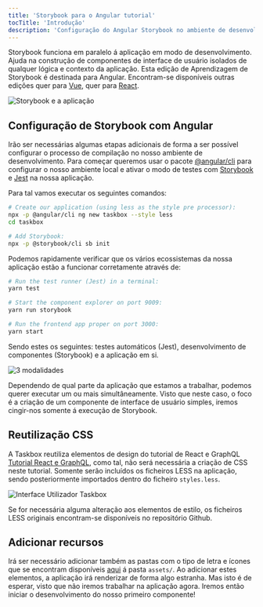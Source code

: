 ```yaml
---
title: 'Storybook para o Angular tutorial'
tocTitle: 'Introdução'
description: 'Configuração do Angular Storybook no ambiente de desenvolvimento'
---
```


Storybook funciona em paralelo á aplicação em modo de desenvolvimento.
Ajuda na construção de componentes de interface de usuário isolados de qualquer lógica e contexto da aplicação.
Esta edição de Aprendizagem de Storybook é destinada para Angular.
Encontram-se disponíveis outras edições quer para [Vue](/vue/pt/get-started), quer para [React](/react/pt/get-started).

![Storybook e a aplicação](/intro-to-storybook/storybook-relationship.jpg)

## Configuração de Storybook com Angular

Irão ser necessárias algumas etapas adicionais de forma a ser possível configurar o processo de compilação no nosso ambiente de desenvolvimento.
Para começar queremos usar o pacote [@angular/cli](https://cli.angular.io/) para configurar o nosso ambiente local e ativar o modo de testes com [Storybook](https://storybook.js.org/) e
[Jest](https://facebook.github.io/jest/) na nossa aplicação.

Para tal vamos executar os seguintes comandos:

```bash
# Create our application (using less as the style pre processor):
npx -p @angular/cli ng new taskbox --style less
cd taskbox

# Add Storybook:
npx -p @storybook/cli sb init
```

Podemos rapidamente verificar que os vários ecossistemas da nossa aplicação estão a funcionar corretamente através de:

```bash
# Run the test runner (Jest) in a terminal:
yarn test

# Start the component explorer on port 9009:
yarn run storybook

# Run the frontend app proper on port 3000:
yarn start
```

Sendo estes os seguintes: testes automáticos (Jest), desenvolvimento de componentes (Storybook) e a aplicação em si.

![3 modalidades](/intro-to-storybook/app-three-modalities.png)

Dependendo de qual parte da aplicação que estamos a trabalhar, podemos querer executar um ou mais simultâneamente.
Visto que neste caso, o foco é a criação de um componente de interface de usuário simples, iremos cingir-nos somente á execução de Storybook.

## Reutilização CSS

A Taskbox reutiliza elementos de design do tutorial de React e GraphQL
[Tutorial React e GraphQL](https://blog.hichroma.com/graphql-react-tutorial-part-1-6-d0691af25858), como tal, não será necessária a criação de CSS neste tutorial. Somente serão incluídos os ficheiros LESS na aplicação, sendo posteriormente importados dentro do ficheiro `styles.less`.

![Interface Utilizador Taskbox](/intro-to-storybook/ss-browserchrome-taskbox-learnstorybook.png)

<div class="aside">
  Se for necessária alguma alteração aos elementos de estilo, os ficheiros LESS originais encontram-se disponíveis no repositório Github.
</div>

## Adicionar recursos

Irá ser necessário adicionar também as pastas com o tipo de letra e ícones que se encontram disponíveis [aqui](https://github.com/chromaui/learnstorybook-code/tree/master/public) á pasta `assets/`. Ao adicionar estes elementos, a aplicação irá renderizar de forma algo estranha.
Mas isto é de esperar, visto que não iremos trabalhar na aplicação agora.
Iremos então iniciar o desenvolvimento do nosso primeiro componente!
